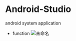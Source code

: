 # Android-Studio
android system application
- function
![未命名](https://user-images.githubusercontent.com/45507258/145642508-d2d5faa3-2c6d-4762-b418-48645c5ce5c5.png)

